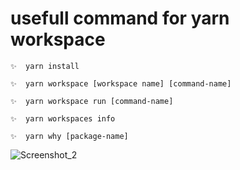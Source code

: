 # usefull command for yarn workspace

```
✨  yarn install

✨  yarn workspace [workspace name] [command-name]

✨  yarn workspace run [command-name]

✨  yarn workspaces info

✨  yarn why [package-name]

```
![Screenshot_2](https://user-images.githubusercontent.com/66472172/149573340-e5b785ca-920e-4fa6-ba2b-573cbd24f5d1.png)

